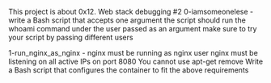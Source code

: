 This project is about 0x12. Web stack debugging #2
0-iamsomeonelese - write a Bash script that accepts one argument
the script should run the whoami command under the user passed as an argument
make sure to try your script by passing different users

1-run_nginx_as_nginx - nginx must be running as nginx user
nginx must be listening on all active IPs on port 8080
You cannot use apt-get remove
Write a Bash script that configures the container to fit the above requirements
